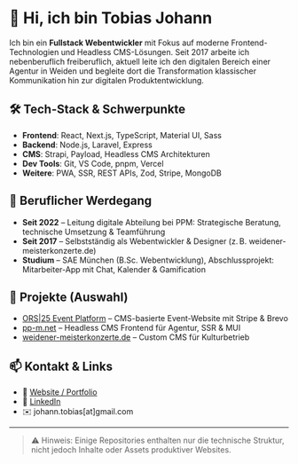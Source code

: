 # 👋 Hi, ich bin Tobias Johann

Ich bin ein **Fullstack Webentwickler** mit Fokus auf moderne Frontend-Technologien und Headless CMS-Lösungen. Seit 2017 arbeite ich nebenberuflich freiberuflich, aktuell leite ich den digitalen Bereich einer Agentur in Weiden und begleite dort die Transformation klassischer Kommunikation hin zur digitalen Produktentwicklung.

## 🛠 Tech-Stack & Schwerpunkte

- **Frontend**: React, Next.js, TypeScript, Material UI, Sass
- **Backend**: Node.js, Laravel, Express
- **CMS**: Strapi, Payload, Headless CMS Architekturen
- **Dev Tools**: Git, VS Code, pnpm, Vercel
- **Weitere**: PWA, SSR, REST APIs, Zod, Stripe, MongoDB

## 💼 Beruflicher Werdegang

- **Seit 2022** – Leitung digitale Abteilung bei PPM: Strategische Beratung, technische Umsetzung & Teamführung
- **Seit 2017** – Selbstständig als Webentwickler & Designer (z. B. weidener-meisterkonzerte.de)
- **Studium** – SAE München (B.Sc. Webentwicklung), Abschlussprojekt: Mitarbeiter-App mit Chat, Kalender & Gamification

## 🚀 Projekte (Auswahl)

- [ORS|25 Event Platform](https://github.com/ppm-tjohann/orsi25-event-platform) – CMS-basierte Event-Website mit Stripe & Brevo
- [pp-m.net](https://github.com/ppm-tjohann/pp-m.net) – Headless CMS Frontend für Agentur, SSR & MUI
- [weidener-meisterkonzerte.de](https://weidener-meisterkonzerte.de) – Custom CMS für Kulturbetrieb

## 📫 Kontakt & Links

- 🔗 [Website / Portfolio](https://pp-m.net/)
- 💼 [LinkedIn](https://www.linkedin.com/in/tobias-johann)
- ✉️ johann.tobias[at]gmail.com

---

> ⚠️ Hinweis: Einige Repositories enthalten nur die technische Struktur, nicht jedoch Inhalte oder Assets produktiver Websites.
